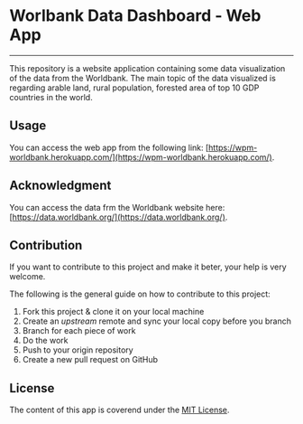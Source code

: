 # Worlbank Data Dashboard - Web App

-------------------------------------------------------------------------------
This repository is a website application containing some data visualization of
the data from the Worldbank. The main topic of the data visualized is regarding
arable land, rural population, forested area of top 10 GDP countries in the
world.

## Usage  ##
You can access the web app from the following link: [https://wpm-worldbank.herokuapp.com/](https://wpm-worldbank.herokuapp.com/).

## Acknowledgment ##
You can access the data frm the Worldbank website here: [https://data.worldbank.org/](https://data.worldbank.org/).

## Contribution ##
If you want to contribute to this project and make it beter, your help is very
welcome.

The following is the general guide on how to contribute to this project:
   1. Fork this project & clone it on your local machine
   2. Create an *upstream* remote and sync your local copy before you branch
   3. Branch for each piece of work
   4. Do the work
   5. Push to your origin repository
   6. Create a new pull request on GitHub


## License ##
The content of this app is coverend under the [MIT License](./License.txt).
